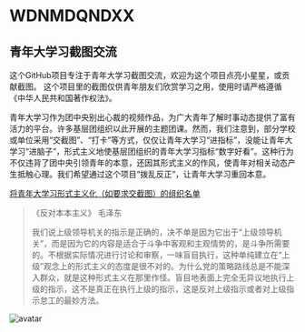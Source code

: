 # WDNMDQNDXX
## 青年大学习截图交流 

这个GitHub项目专注于青年大学习截图交流，欢迎为这个项目点亮小星星，或贡献截图。
这个项目里的截图仅供青年朋友们欣赏学习之用，使用时请严格遵循《中华人民共和国著作权法》。

青年大学习作为团中央别出心裁的视频作品，为广大青年了解时事动态提供了富有活力的平台。许多基层团组织以此开展的主题团课。然而，我们注意到，部分学校或单位采用“交截图”、“打卡”等方式，仅仅让青年大学习“进指标”，没能让青年大学习“进脑子”，形式主义地使基层团组织的青年大学习指标“数字好看”。这种行为不仅违背了团中央引领青年的本意，还因其形式主义的作风，使青年对相关动态产生抵触心理。我们希望通过这个项目“拨乱反正”，让青年大学习重回本意。

[将青年大学习形式主义化（如要求交截图）的组织名单](https://github.com/RuikangSun/CounterrevolutionList)

> 《反对本本主义》    毛泽东<br>
> 
> 我们说上级领导机关的指示是正确的，决不单是因为它出于“上级领导机关”，而是因为它的内容是适合于斗争中客观和主观情势的，是斗争所需要的。不根据实际情况进行讨论和审察，一味盲目执行，这种单纯建立在“上级”观念上的形式主义的态度是很不对的。为什么党的策略路线总是不能深入群众，就是这种形式主义在那里作怪。盲目地表面上完全无异议地执行上级的指示，这不是真正在执行上级的指示，这是反对上级指示或者对上级指示怠工的最妙方法。

![avatar](http://agzy.youth.cn/mzh/jng/mzd/yrxm/200906/W020090622604804344526.jpg)
